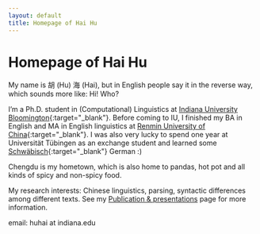 ```yaml
---
layout: default
title: Homepage of Hai Hu
---
```


# Homepage of Hai Hu

My name is 胡 (Hu) 海 (Hai), but in English people say it in the reverse way, which sounds more like: Hi! Who?
 
I’m a Ph.D. student in (Computational) Linguistics at [Indiana University Bloomington](http://www.indiana.edu/~lingdept/){:target="_blank"}. Before coming to IU, I finished my BA in English and MA in English linguistics at [Renmin University of China](http://www.ruc.edu.cn/){:target="_blank"}. I was also very lucky to spend one year at Universität Tübingen as an exchange student and learned some [Schwäbisch](https://www.schwaebisch-schwaetza.de/schwaebisch_woerterbuch.html){:target="_blank"} German :)

Chengdu is my hometown, which is also home to pandas, hot pot and all kinds of spicy and non-spicy food.
 
My research interests: Chinese linguistics, parsing, syntactic differences among different texts. See my [Publication & presentations](projects/) page for more information. 

email: huhai at indiana.edu
